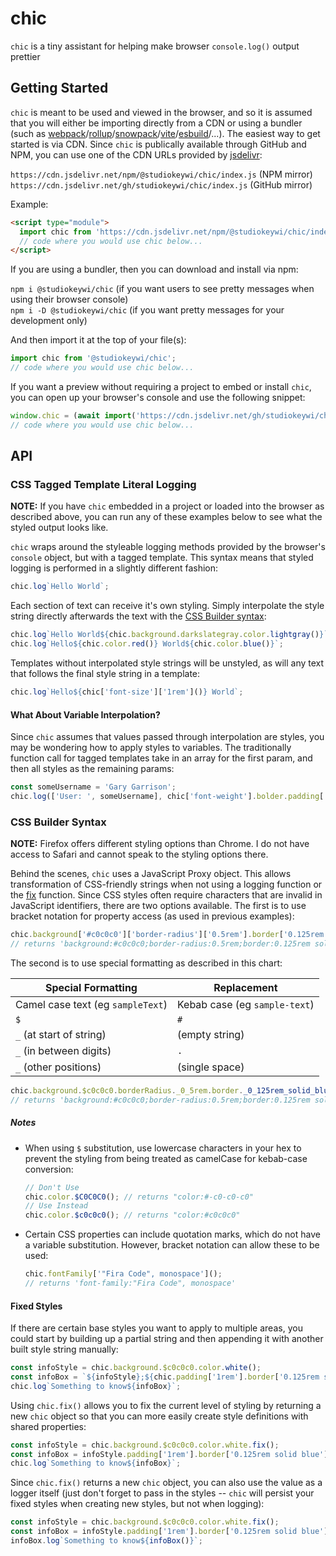 <!-- links -->

[webpack]: https://webpackjs.org
[rollup]: https://rollupjs.org
[snowpack]: https://snowpack.dev/
[vite]: https://vitejs.dev
[esbuild]: https://esbuild.github.io/
[jsdelivr]: https://jsdelivr.net
[css builder syntax]: #css-builder-syntax
[fix]: #fixed-styles

<!--  -->

# chic

`chic` is a tiny assistant for helping make browser `console.log()` output prettier

## Getting Started

`chic` is meant to be used and viewed in the browser, and so it is assumed that you will either be importing directly from a CDN or using a bundler (such as [webpack]/[rollup]/[snowpack]/[vite]/[esbuild]/...). The easiest way to get started is via CDN. Since `chic` is publically available through GitHub and NPM, you can use one of the CDN URLs provided by [jsdelivr]:

`https://cdn.jsdelivr.net/npm/@studiokeywi/chic/index.js` (NPM mirror)  
`https://cdn.jsdelivr.net/gh/studiokeywi/chic/index.js` (GitHub mirror)

Example:

```html
<script type="module">
  import chic from 'https://cdn.jsdelivr.net/npm/@studiokeywi/chic/index.js';
  // code where you would use chic below...
</script>
```

If you are using a bundler, then you can download and install via npm:

`npm i @studiokeywi/chic` (if you want users to see pretty messages when using their browser console)  
`npm i -D @studiokeywi/chic` (if you want pretty messages for your development only)

And then import it at the top of your file(s):

```javascript
import chic from '@studiokeywi/chic';
// code where you would use chic below...
```

If you want a preview without requiring a project to embed or install `chic`, you can open up your browser's console and use the following snippet:

```javascript
window.chic = (await import('https://cdn.jsdelivr.net/gh/studiokeywi/chic/index.js')).default;
// code where you would use chic below...
```

## API

### CSS Tagged Template Literal Logging

**NOTE:** If you have `chic` embedded in a project or loaded into the browser as described above, you can run any of these examples below to see what the styled output looks like.

`chic` wraps around the styleable logging methods provided by the browser's `console` object, but with a tagged template. This syntax means that styled logging is performed in a slightly different fashion:

```javascript
chic.log`Hello World`;
```

Each section of text can receive it's own styling. Simply interpolate the style string directly afterwards the text with the [CSS Builder syntax]:

```javascript
chic.log`Hello World${chic.background.darkslategray.color.lightgray()}`;
chic.log`Hello${chic.color.red()} World${chic.color.blue()}`;
```

Templates without interpolated style strings will be unstyled, as will any text that follows the final style string in a template:

```javascript
chic.log`Hello${chic['font-size']['1rem']()} World`;
```

#### What About Variable Interpolation?

Since `chic` assumes that values passed through interpolation are styles, you may be wondering how to apply styles to variables. The traditionally function call for tagged templates take in an array for the first param, and then all styles as the remaining params:

```javascript
const someUsername = 'Gary Garrison';
chic.log(['User: ', someUsername], chic['font-weight'].bolder.padding['1rem'](), chic.color.yellow());
```

<h3 id="css-builder-syntax">CSS Builder Syntax</h3>

**NOTE:** Firefox offers different styling options than Chrome. I do not have access to Safari and cannot speak to the styling options there.

Behind the scenes, `chic` uses a JavaScript Proxy object. This allows transformation of CSS-friendly strings when not using a logging function or the [fix] function. Since CSS styles often require characters that are invalid in JavaScript identifiers, there are two options available. The first is to use bracket notation for property access (as used in previous examples):

```javascript
chic.background['#c0c0c0']['border-radius']['0.5rem'].border['0.125rem solid blue']();
// returns 'background:#c0c0c0;border-radius:0.5rem;border:0.125rem solid blue'
```

The second is to use special formatting as described in this chart:

| Special Formatting                | Replacement                   |
| --------------------------------- | ----------------------------- |
| Camel case text (eg `sampleText`) | Kebab case (eg `sample-text`) |
| `$`                               | `#`                           |
| `_` (at start of string)          | (empty string)                |
| `_` (in between digits)           | `.`                           |
| `_` (other positions)             | (single space)                |

```javascript
chic.background.$c0c0c0.borderRadius._0_5rem.border._0_125rem_solid_blue();
// returns 'background:#c0c0c0;border-radius:0.5rem;border:0.125rem solid blue'
```

##### Notes

- When using `$` substitution, use lowercase characters in your hex to prevent the styling from being treated as camelCase for kebab-case conversion:
  ```javascript
  // Don't Use
  chic.color.$C0C0C0(); // returns "color:#-c0-c0-c0"
  // Use Instead
  chic.color.$c0c0c0(); // returns "color:#c0c0c0"
  ```
- Certain CSS properties can include quotation marks, which do not have a variable substitution. However, bracket notation can allow these to be used:
  ```javascript
  chic.fontFamily['"Fira Code", monospace']();
  // returns 'font-family:"Fira Code", monospace'
  ```

<h4 id="fixed-styles">Fixed Styles</h4>

If there are certain base styles you want to apply to multiple areas, you could start by building up a partial string and then appending it with another built style string manually:

```javascript
const infoStyle = chic.background.$c0c0c0.color.white();
const infoBox = `${infoStyle};${chic.padding['1rem'].border['0.125rem solid blue']()}`;
chic.log`Something to know${infoBox}`;
```

Using `chic.fix()` allows you to fix the current level of styling by returning a new `chic` object so that you can more easily create style definitions with shared properties:

```javascript
const infoStyle = chic.background.$c0c0c0.color.white.fix();
const infoBox = infoStyle.padding['1rem'].border['0.125rem solid blue']();
chic.log`Something to know${infoBox}`;
```

Since `chic.fix()` returns a new `chic` object, you can also use the value as a logger itself (just don't forget to pass in the styles -- `chic` will persist your fixed styles when creating new styles, but not when logging):

```javascript
const infoStyle = chic.background.$c0c0c0.color.white.fix();
const infoBox = infoStyle.padding['1rem'].border['0.125rem solid blue'].fix();
infoBox.log`Something to know${infoBox()}`;
```
